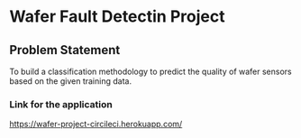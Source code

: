 # Wafer Fault Detectin Project
## Problem Statement
To build a classification methodology to predict the quality of wafer sensors based on the given training data. 

### Link for the application
https://wafer-project-circileci.herokuapp.com/

